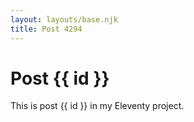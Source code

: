 ```yaml
---
layout: layouts/base.njk
title: Post 4294
---
```


# Post {{ id }}

This is post {{ id }} in my Eleventy project.

